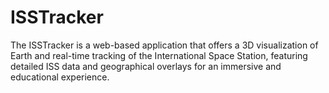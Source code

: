 # ISSTracker

The ISSTracker is a web-based application that offers a 3D visualization of Earth and real-time tracking of the International Space Station, featuring detailed ISS data and geographical overlays for an immersive and educational experience.
